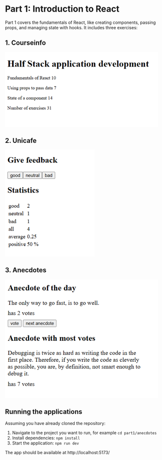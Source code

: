 # Part 1: Introduction to React

Part 1 covers the fundamentals of React, like creating components, passing props, and managing state with hooks. It includes three exercises:

## 1. Courseinfo

![courseinfo screenshot](screenshots/courseinfo.png)

## 2. Unicafe

![unicafe screenshot](screenshots/unicafe.png)

## 3. Anecdotes

![anecdotes screenshot](screenshots/anecdotes.png)


## Running the applications
Assuming you have already cloned the repository:

1. Navigate to the project you want to run, for example `cd part1/anecdotes`
2. Install dependencies: `npm install`
3. Start the application: `npm run dev`

The app should be available at http://localhost:5173/
